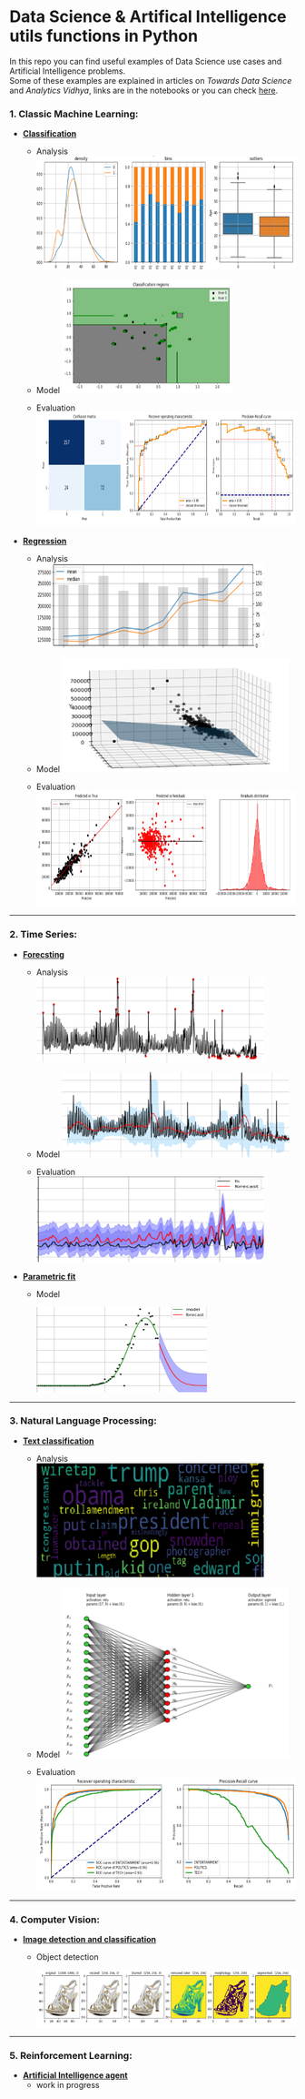 # Data Science & Artifical Intelligence utils functions in Python

In this repo you can find useful examples of Data Science use cases and Artificial Intelligence problems.\
Some of these examples are explained in articles on *Towards Data Science* and *Analytics Vidhya*, 
links are in the notebooks or you can check [here](https://medium.com/@m.dipietro09).



### 1. Classic Machine Learning:
- <ins>**[Classification](https://github.com/mdipietro09/DataScience_ArtificialIntelligence_Utils/blob/master/machine_learning/example_classification.ipynb)**</ins>
	* Analysis
		<img src="_docs/classif_analysis.PNG" width="600" height="200">
	
	* Model
		<img src="_docs/classif_model.PNG" width="300" height="200">
	
	* Evaluation
		<img src="_docs/classif_metrics.PNG" width="600" height="200">


- <ins>**[Regression](https://github.com/mdipietro09/DataScience_ArtificialIntelligence_Utils/blob/master/machine_learning/example_regression.ipynb)**</ins>
	* Analysis
		<img src="_docs/regr_analysis.PNG" width="400" height="150">
	
	* Model
		<img src="_docs/regr_model.PNG" width="400" height="200">
	
	* Evaluation
		<img src="_docs/regr_metrics.PNG" width="600" height="200">

------

### 2. Time Series:
- <ins>**[Forecsting](https://github.com/mdipietro09/DataScience_ArtificialIntelligence_Utils/blob/master/time_series/example_forecast.ipynb)**</ins>
	* Analysis
		<img src="_docs/ts_analysis.PNG" width="400" height="150">
	
	* Model
		<img src="_docs/ts_model.PNG" width="400" height="150">
	
	* Evaluation
		<img src="_docs/ts_metrics.PNG" width="400" height="150">


- <ins>**[Parametric fit](https://github.com/mdipietro09/DataScience_ArtificialIntelligence_Utils/blob/master/time_series/example_parametric_fit.ipynb)**</ins>
	* Model

		<img src="_docs/ts_param.PNG" width="300" height="150">

------

### 3. Natural Language Processing:
- <ins>**[Text classification](https://github.com/mdipietro09/DataScience_ArtificialIntelligence_Utils/blob/master/deep_learning_natural_language_processing/example_text_classification.ipynb)**</ins>
	* Analysis
		<img src="_docs/nlp_analysis.PNG" width="400" height="200">

	* Model
		<img src="_docs/ann_vis.PNG" width="400" height="300">

	* Evaluation
		<img src="_docs/nlp_metrics.PNG" width="600" height="200">

------

### 4. Computer Vision:
- <ins>**[Image detection and classification](https://github.com/mdipietro09/DataScience_ArtificialIntelligence_Utils/blob/master/deep_learning_computer_vision/example_detection_and_classification.ipynb)**</ins>
	* Object detection

		<img src="_docs/cv_detect.PNG" width="600" height="100">

------

### 5. Reinforcement Learning:
- <ins>**[Artificial Intelligence agent](https://github.com/mdipietro09/DataScience_ArtificialIntelligence_Utils/blob/master/reinforcement_learning/example_artificial_intelligence.ipynb)**</ins>
	* work in progress